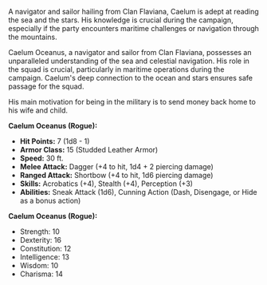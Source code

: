 A navigator and sailor hailing from Clan Flaviana, Caelum is adept at reading the sea and the stars. His knowledge is crucial during the campaign, especially if the party encounters maritime challenges or navigation through the mountains.

Caelum Oceanus, a navigator and sailor from Clan Flaviana, possesses an unparalleled understanding of the sea and celestial navigation. His role in the squad is crucial, particularly in maritime operations during the campaign. Caelum's deep connection to the ocean and stars ensures safe passage for the squad.

His main motivation for being in the military is to send money back home to his wife and child.

**Caelum Oceanus (Rogue):**

- **Hit Points:** 7 (1d8 - 1)
- **Armor Class:** 15 (Studded Leather Armor)
- **Speed:** 30 ft.
- **Melee Attack:** Dagger (+4 to hit, 1d4 + 2 piercing damage)
- **Ranged Attack:** Shortbow (+4 to hit, 1d6 piercing damage)
- **Skills:** Acrobatics (+4), Stealth (+4), Perception (+3)
- **Abilities:** Sneak Attack (1d6), Cunning Action (Dash, Disengage, or Hide as a bonus action)

**Caelum Oceanus (Rogue):**

- Strength: 10
- Dexterity: 16
- Constitution: 12
- Intelligence: 13
- Wisdom: 10
- Charisma: 14